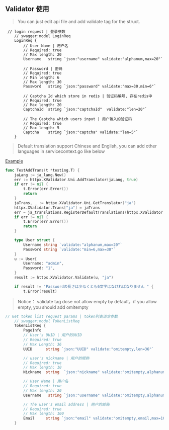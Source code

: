 ## Validator 使用

> You can just edit api file and add validate tag for the struct. 

```text
 // login request | 登录参数
    // swagger:model LoginReq
    LoginReq {
        // User Name | 用户名
        // Required: true
        // Max length: 20
        Username   string `json:"username" validate:"alphanum,max=20"`

        // Password | 密码
        // Required: true
        // Min length: 6
        // Max length: 30
        Password   string `json:"password" validate:"max=30,min=6"`

        // Captcha Id which store in redis | 验证码编号, 存在redis中
        // Required: true
        // Max length: 20
        CaptchaId  string `json:"captchaId"  validate:"len=20"`

        // The Captcha which users input | 用户输入的验证码
        // Required: true
        // Max length: 5
        Captcha    string `json:"captcha" validate:"len=5"`
    }
```

> Default translation support Chinese and English, you can add other languages in servicecontext.go like below

[Example](https://github.com/suyuan32/simple-admin-core/blob/master/api/internal/svc/servicecontext_test.go)

```go
func TestAddTrans(t *testing.T) {
	jaLang := ja_lang.New()
	err := httpx.XValidator.Uni.AddTranslator(jaLang, true)
	if err != nil {
		t.Error(err.Error())
		return
	}
	jaTrans, _ := httpx.XValidator.Uni.GetTranslator("ja")
	httpx.XValidator.Trans["ja"] = jaTrans
	err = ja_translations.RegisterDefaultTranslations(httpx.XValidator.Validator, jaTrans)
	if err != nil {
		t.Error(err.Error())
		return
	}

	type User struct {
		Username string `validate:"alphanum,max=20"`
		Password string `validate:"min=6,max=30"`
	}
	u := User{
		Username: "admin",
		Password: "1",
	}
	result := httpx.XValidator.Validate(u, "ja")

	if result != "Passwordの長さは少なくとも6文字はなければなりません " {
		t.Error(result)

```

> Notice： validate tag dose not allow empty by default，if you allow empty, you should add omitempty

```go
// Get token list request params | token列表请求参数
    // swagger:model TokenListReq
    TokenListReq {
        PageInfo
        // User's UUID | 用户的UUID
        // Required: true
        // Max Length: 36
        UUID      string `json:"UUID" validate:"omitempty,len=36"`

        // user's nickname | 用户的昵称
        // Required: true
        // Max length: 10
        Nickname  string  `json:"nickname" validate:"omitempty,alphanumunicode,max=10"`

        // User Name | 用户名
        // Required: true
        // Max length: 20
        Username   string `json:"username" validate:"omitempty,alphanum,max=20"`

        // The user's email address | 用户的邮箱
        // Required: true
        // Max length: 100
        Email     string `json:"email" validate:"omitempty,email,max=100"`
    }
```